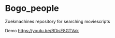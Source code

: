 # Bogo_people
Zoekmachines repository for searching moviescripts 

Demo
https://youtu.be/BDisE8GTVak
